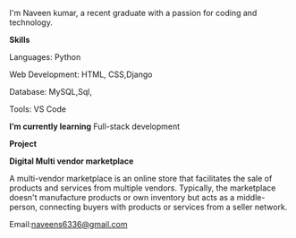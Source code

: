 
I'm Naveen kumar, a recent graduate with a passion for coding and technology.

**Skills**

Languages: Python

Web Development: HTML, CSS,Django

Database: MySQL,Sql,

Tools: VS Code

**I’m currently learning**
Full-stack development

**Project**

**Digital Multi vendor marketplace**

A multi-vendor marketplace is an online store that facilitates the sale of products and services from multiple vendors. Typically, the marketplace doesn't manufacture products or own inventory but acts as a middle-person, connecting buyers with products or services from a seller network.

Email:naveens6336@gmail.com
